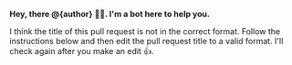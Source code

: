 **Hey, there @{author} 👋🤖. I'm a bot here to help you.**

I think the title of this pull request is not in the correct format. Follow the instructions below and then edit the pull request title to a valid format. I'll check again after you make an edit 👍. 

<!-- footer should be printed below here which explains the problem in detail. -->